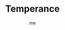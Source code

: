 ---
# basics
title     		 : "Temperance"
token					 : 'major-14'
card_type			 : '' # major, minor, court
layout				 : "tarot-card"
author    		 : 'me'
one_liner 		 : "Blending, synthesis, mediation, combination, harmony"
alt_names			 : ['Art']
images				 : ['/assets/images/tarot/rws/rw-major-14.jpg']
keywords			 : ['blending', 'synthesis', 'mediation', 'combination', 'harmony']
url						 : 'tarot/cards/major-14'
aliases				 : ['temperance']

meaning_light  : "Bringing opposites together. Moderating your actions or emotions. Finding middle ground. Reaching compromises. Synthesizing solutions that please everyone involved. Using the old to make something new."

meaning_shadow : "Going to extremes. Disrupting group efforts. Ignoring healthy approaches to life. Becoming an addict. Practicing gluttony. Tearing something or someone apart. Breaking alliances."

# more detail
correspondence_suit 				: ""
correspondence_archetype 		: "The Mediator"
correspondence_hebrew 			: "Samekh/Foundation/60"
correspondence_element 			: ""
correspondence_planet 			: ""
correspondence_astrological : "Sagittarius"
correspondence_mystical 		: "The angel seen here may be the goddess Iris. By extension, priests, priesthoods, or the transfigured Christ."
correspondence_story 				: "The main character learns to moderate impulses or habits that limit his or her ability to solve the story’s central problem."

advice_relationships 	 : "Set superficial relationships aside. Pursue trust and deep intimacy—the subtle blending of two people into one. Bring people together. Commit to introductions, parties, or gatherings. Seek out groups."

advice_work 					 : "Many hands make work easier. Call meetings. Get input from every level at every step. If everyone has a hand in defining an effort, then everyone will feel ownership and investment. Moderate your tendency toward all-or-nothing work habits."

advice_spirituality 	 : "Some spiritual advisors recommend extreme practices, from fasting to abstinence, as a means of boosting spiritual awareness. Consider the potential value of moderation in all things. You can value what is right here, right now, without craving more or surpassing healthy limits."

advice_personal_growth : "Young people want to toss out tradition and forge ahead. Older people are more conservative. Between these extremes lies a healthier middle ground. Define the polarities and then ask, “What lies between?”"

advice_fortune_telling : "Someone’s using drugs or alcohol to excess. It’s time to get back on that diet."

questions	: ["Are you seeing things in black and white that might be more clearly seen as a spectrum?", "How might blending two opposites resolve your challenge today?", "What would happen if you broke down the situation?", "How can you avoid extremes?", "What do the different sides have in common?", "How might combining familiar things help me create something new?"]

# referenced in the symbols.toml data file
symbols	  : ['5', 'triangle-in-square', 'blended-cups', 'irises']

# metadata
suppress_topnav : true
related_cards 	: []

---